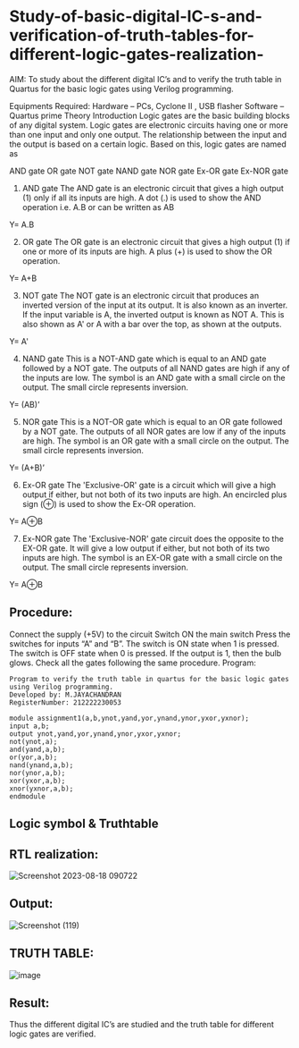 # Study-of-basic-digital-IC-s-and-verification-of-truth-tables-for-different-logic-gates-realization-
 AIM:
To study about the different digital IC’s and to verify the truth table in Quartus for the basic logic gates using Verilog programming.

Equipments Required:
Hardware – PCs, Cyclone II , USB flasher
Software – Quartus prime
Theory
Introduction
Logic gates are the basic building blocks of any digital system. Logic gates are electronic circuits having one or more than one input and only one output. The relationship between the input and the output is based on a certain logic. Based on this, logic gates are named as

AND gate
OR gate
NOT gate
NAND gate
NOR gate
Ex-OR gate
Ex-NOR gate
1) AND gate
The AND gate is an electronic circuit that gives a high output (1) only if all its inputs are high. A dot (.) is used to show the AND operation i.e. A.B or can be written as AB

Y= A.B

2) OR gate
The OR gate is an electronic circuit that gives a high output (1) if one or more of its inputs are high. A plus (+) is used to show the OR operation.

Y= A+B

3) NOT gate
The NOT gate is an electronic circuit that produces an inverted version of the input at its output. It is also known as an inverter. If the input variable is A, the inverted output is known as NOT A. This is also shown as A' or A with a bar over the top, as shown at the outputs.

Y= A'

4) NAND gate
This is a NOT-AND gate which is equal to an AND gate followed by a NOT gate. The outputs of all NAND gates are high if any of the inputs are low. The symbol is an AND gate with a small circle on the output. The small circle represents inversion.

Y= (AB)’

5) NOR gate
This is a NOT-OR gate which is equal to an OR gate followed by a NOT gate. The outputs of all NOR gates are low if any of the inputs are high. The symbol is an OR gate with a small circle on the output. The small circle represents inversion.

Y= (A+B)’

6) Ex-OR gate
The 'Exclusive-OR' gate is a circuit which will give a high output if either, but not both of its two inputs are high. An encircled plus sign (⊕) is used to show the Ex-OR operation.

Y= A⊕B

7) Ex-NOR gate
The 'Exclusive-NOR' gate circuit does the opposite to the EX-OR gate. It will give a low output if either, but not both of its two inputs are high. The symbol is an EX-OR gate with a small circle on the output. The small circle represents inversion.

Y= A⊕B

## Procedure:
Connect the supply (+5V) to the circuit
Switch ON the main switch
Press the switches for inputs “A” and “B”. The switch is ON state when 1 is pressed. The switch is OFF state when 0 is pressed.
If the output is 1, then the bulb glows.
Check all the gates following the same procedure.
Program:
```
Program to verify the truth table in quartus for the basic logic gates using Verilog programming.
Developed by: M.JAYACHANDRAN
RegisterNumber: 212222230053

module assignment1(a,b,ynot,yand,yor,ynand,ynor,yxor,yxnor);
input a,b;
output ynot,yand,yor,ynand,ynor,yxor,yxnor;
not(ynot,a);
and(yand,a,b);
or(yor,a,b);
nand(ynand,a,b);
nor(ynor,a,b);
xor(yxor,a,b);
xnor(yxnor,a,b);
endmodule 
```
## Logic symbol & Truthtable
## RTL realization:


![Screenshot 2023-08-18 090722](https://github.com/JeevaGowtham-S/Study-of-basic-digital-IC-s-and-verification-of-truth-tables-for-different-logic-gates-realization-/assets/118042624/2180a7a2-fb26-4a4d-b927-56724a067ca3)


## Output:
![Screenshot (119)](https://github.com/JeevaGowtham-S/Study-of-basic-digital-IC-s-and-verification-of-truth-tables-for-different-logic-gates-realization-/assets/118042624/7e998d0c-ec90-47fe-9b17-26940997128a)

## TRUTH TABLE:


![image](https://github.com/Jayachandran20/Study-of-basic-digital-IC-s-and-verification-of-truth-tables-for-different-logic-gates-realization-/assets/118447015/7179919d-7865-4ac9-9d54-f5495120b510)




## Result:
Thus the different digital IC’s are studied and the truth table for different logic gates are verified.
